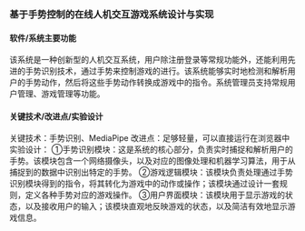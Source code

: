 ### 基于手势控制的在线人机交互游戏系统设计与实现

#### 软件/系统主要功能
该系统是一种创新型的人机交互系统，用户除注册登录等常规功能外，还能利用先进的手势识别技术，通过手势来控制游戏的进行。该系统能够实时地检测和解析用户的手势动作，然后将这些手势动作转换成游戏中的指令。系统管理员支持常规用户管理、游戏管理等功能。

#### 关键技术/改进点/实验设计
关键技术：手势识别、MediaPipe
改进点：足够轻量，可以直接运行在浏览器中
实验设计：
①手势识别模块：这是系统的核心部分，负责实时捕捉和解析用户的手势。该模块包含一个网络摄像头，以及对应的图像处理和机器学习算法，用于从捕捉到的数据中识别出特定的手势。
②游戏逻辑模块：该模块负责处理通过手势识别模块得到的指令，将其转化为游戏中的动作或操作；该模块通过设计一套规则，定义各种手势对应的游戏操作。
③用户界面模块：该模块用于显示游戏的状态，以及接收用户的输入；该模块直观地反映游戏的状态，以及简洁有效地显示游戏信息。